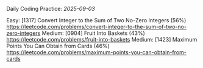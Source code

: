 Daily Coding Practice: *2025-09-03*

Easy: [1317] Convert Integer to the Sum of Two No-Zero Integers (56%)
https://leetcode.com/problems/convert-integer-to-the-sum-of-two-no-zero-integers
Medium: [0904] Fruit Into Baskets (43%)
https://leetcode.com/problems/fruit-into-baskets
Medium: [1423] Maximum Points You Can Obtain from Cards (46%)
https://leetcode.com/problems/maximum-points-you-can-obtain-from-cards
